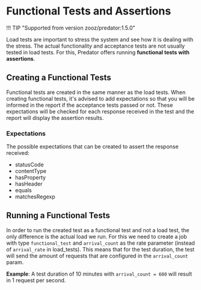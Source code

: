 # Functional Tests and Assertions
!!! TIP "Supported from version zooz/predator:1.5.0"

Load tests are important to stress the system and see how it is dealing with the stress. The actual functionality and acceptance tests are not usually tested in load tests.
For this, Predator offers running **functional tests with assertions**.

## Creating a Functional Tests
Functional tests are created in the same manner as the load tests. When creating functional tests, 
it's advised to add expectations so that you will be informed in the report if the acceptance tests passed or not.
These expectations will be checked for each response received in the test and the report will display the assertion results.

### Expectations
The possible expectations that can be created to assert the response received:

- statusCode
- contentType
- hasProperty
- hasHeader
- equals
- matchesRegexp

## Running a Functional Tests 
In order to run the created test as a functional test and not a load test, the only difference is the actual load we run. 
For this we need to create a job with type `functional_test` and `arrival_count` as the rate parameter (instead of `arrival_rate` in load_tests).
This means that for the test duration, the test will send the amount of requests that are configured in the `arrival_count` param.

**Example**: A test duration of 10 minutes with `arrival_count = 600` will result in 1 request per second.